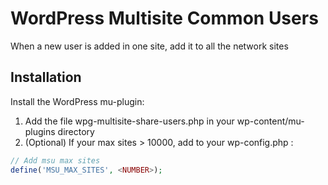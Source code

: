 # WordPress Multisite Common Users

When a new user is added in one site, add it to all the network sites

## Installation

Install the WordPress mu-plugin:

1. Add the file wpg-multisite-share-users.php in your wp-content/mu-plugins directory
2. (Optional) If your max sites > 10000, add to your wp-config.php :

```php
// Add msu max sites
define('MSU_MAX_SITES', <NUMBER>);
```
